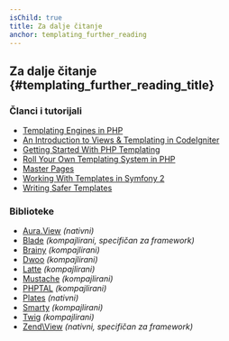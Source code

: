 ```yaml
---
isChild: true
title: Za dalje čitanje
anchor: templating_further_reading
---
```


## Za dalje čitanje {#templating_further_reading_title}

### Članci i tutorijali

* [Templating Engines in PHP](http://fabien.potencier.org/article/34/templating-engines-in-php)
* [An Introduction to Views & Templating in CodeIgniter](http://code.tutsplus.com/tutorials/an-introduction-to-views-templating-in-codeigniter--net-25648)
* [Getting Started With PHP Templating](http://www.smashingmagazine.com/2011/10/17/getting-started-with-php-templating/)
* [Roll Your Own Templating System in PHP](http://code.tutsplus.com/tutorials/roll-your-own-templating-system-in-php--net-16596)
* [Master Pages](https://laracasts.com/series/laravel-from-scratch/episodes/7)
* [Working With Templates in Symfony 2](http://code.tutsplus.com/tutorials/working-with-templates-in-symfony-2--cms-21172)
* [Writing Safer Templates](https://github.com/box/brainy/wiki/Writing-Safe-Templates)

### Biblioteke

* [Aura.View](https://github.com/auraphp/Aura.View) *(nativni)*
* [Blade](http://laravel.com/docs/templates) *(kompajlirani, specifičan za framework)*
* [Brainy](https://github.com/box/brainy) *(kompajlirani)*
* [Dwoo](http://dwoo.org/) *(kompajlirani)*
* [Latte](https://github.com/nette/latte) *(kompajlirani)*
* [Mustache](https://github.com/bobthecow/mustache.php) *(kompajlirani)*
* [PHPTAL](http://phptal.org/) *(kompajlirani)*
* [Plates](http://platesphp.com/) *(nativni)*
* [Smarty](http://www.smarty.net/) *(kompajlirani)*
* [Twig](http://twig.sensiolabs.org/) *(kompajlirani)*
* [Zend\View](http://framework.zend.com/manual/2.3/en/modules/zend.view.quick-start.html) *(nativni, specifičan za framework)*
